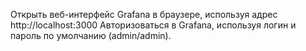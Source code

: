Открыть веб-интерфейс Grafana в браузере, используя адрес http://localhost:3000
Авторизоваться в Grafana, используя логин и пароль по умолчанию (admin/admin).

